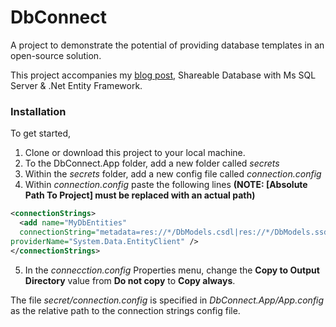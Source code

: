 # DbConnect
A project to demonstrate the potential of providing database templates in an open-source solution.

This project accompanies my [blog post](https://medium.com/@kevin.michael.horan/distributed-video-streaming-with-python-and-kafka-551de69fe1dd), Shareable Database with Ms SQL Server & .Net Entity Framework.

### Installation

To get started, 
1. Clone or download this project to your local machine.
2. To the DbConnect.App folder, add a new folder called *secrets*
3. Within the *secrets* folder, add a new config file called *connection.config*
4. Within *connection.config* paste the following lines **(NOTE: [Absolute Path To Project] must be replaced with an actual path)**

```xml
<connectionStrings>
  <add name="MyDbEntities"
  connectionString="metadata=res://*/DbModels.csdl|res://*/DbModels.ssdl|res://*/DbModels.msl;provider=System.Data.SqlClient; provider connection string=&quot;data source (LocalDB)\MSSQLLocalDB;attachdbfilename=[Absolute Path To Project]\DbConnect.App\App_Data\MyDb.mdf;integrated security=True;MultipleActiveResultSets=True;App=EntityFramework&quot;" 
providerName="System.Data.EntityClient" />
</connectionStrings>
```
5. In the *connecction.config* Properties menu, change the **Copy to Output Directory** value from **Do not copy** to **Copy always**.

The file *secret/connection.config* is specified in *DbConnect.App/App.config* as the relative path to the connection strings config file.
